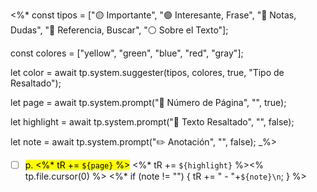 <%*
const tipos = ["🟡 Importante", "🟢 Interesante, Frase", "🔵 Notas, Dudas", "🔴 Referencia, Buscar", "⚪ Sobre el Texto"];

const colores = ["yellow", "green", "blue", "red", "gray"];

let color = await tp.system.suggester(tipos, colores, true, "Tipo de Resaltado");

let page = await tp.system.prompt("🔢 Número de Página", "", true);

let highlight = await tp.system.prompt("📗 Texto Resaltado", "", false);

let note = await tp.system.prompt("✏️ Anotación", "", false);
_%>

- [ ] <mark class="hltr-<%* tR += `${color}`; %>">p. <%* tR += `${page}`  %></mark> <%* tR += `${highlight}` %><% tp.file.cursor(0) %>
<%* if (note != "") { tR += "    - "+`${note}\n`; } %>